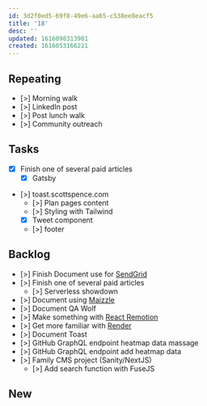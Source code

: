 ```yaml
---
id: 3d2f0ed5-69f8-49e6-aa65-c538ee8eacf5
title: '18'
desc: ''
updated: 1616098313981
created: 1616053166221
---
```


## Repeating

- [>] Morning walk
- [>] LinkedIn post
- [>] Post lunch walk
- [>] Community outreach

## Tasks

- [x] Finish one of several paid articles
  - [x] Gatsby
- [>] toast.scottspence.com
  - [>] Plan pages content
  - [>] Styling with Tailwind
  - [x] Tweet component
  - [>] footer

## Backlog

- [>] Finish Document use for [SendGrid]
- [>] Finish one of several paid articles
  - [>] Serverless showdown
- [>] Document using [Maizzle]
- [>] Document QA Wolf
- [>] Make something with [React Remotion]
- [>] Get more familiar with [Render]
- [>] Document Toast
- [>] GitHub GraphQL endpoint heatmap data massage
- [>] GitHub GraphQL endpoint add heatmap data
- [>] Family CMS project (Sanity/NextJS)
  - [>] Add search function with FuseJS

## New

<!-- Links -->

[react remotion]:
  https://twitter.com/JNYBGR/status/1358824089960542208
[maizzle]: https://maizzle.com/
[sendgrid]: https://app.sendgrid.com
[render]: https://render.com/
